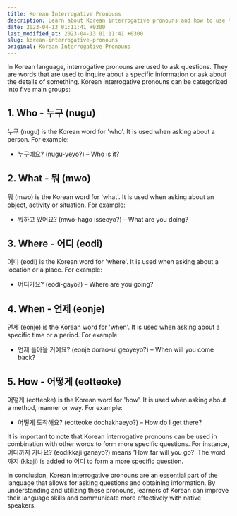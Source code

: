```yaml
---
title: Korean Interrogative Pronouns
description: Learn about Korean interrogative pronouns and how to use them in sentences.
date: 2023-04-13 01:11:41 +0300
last_modified_at: 2023-04-13 01:11:41 +0300
slug: korean-interrogative-pronouns
original: Korean Interrogative Pronouns
---
```

In Korean language, interrogative pronouns are used to ask questions. They are words that are used to inquire about a specific information or ask about the details of something. Korean interrogative pronouns can be categorized into five main groups:

## 1. Who - 누구 (nugu)
누구 (nugu) is the Korean word for 'who'. It is used when asking about a person. For example:

- 누구예요? (nugu-yeyo?) – Who is it?

## 2. What - 뭐 (mwo)
뭐 (mwo) is the Korean word for 'what'. It is used when asking about an object, activity or situation. For example:

- 뭐하고 있어요? (mwo-hago isseoyo?) – What are you doing?

## 3. Where - 어디 (eodi)
어디 (eodi) is the Korean word for 'where'. It is used when asking about a location or a place. For example:

- 어디가요? (eodi-gayo?) – Where are you going?

## 4. When - 언제 (eonje)
언제 (eonje) is the Korean word for 'when'. It is used when asking about a specific time or a period. For example:

- 언제 돌아올 거예요? (eonje dorao-ul geoyeyo?) – When will you come back?

## 5. How - 어떻게 (eotteoke)
어떻게 (eotteoke) is the Korean word for 'how'. It is used when asking about a method, manner or way. For example:

- 어떻게 도착해요? (eotteoke dochakhaeyo?) – How do I get there?

It is important to note that Korean interrogative pronouns can be used in combination with other words to form more specific questions. For instance, 어디까지 가나요? (eodikkaji ganayo?) means 'How far will you go?' The word 까지 (kkaji) is added to 어디 to form a more specific question. 

In conclusion, Korean interrogative pronouns are an essential part of the language that allows for asking questions and obtaining information. By understanding and utilizing these pronouns, learners of Korean can improve their language skills and communicate more effectively with native speakers.